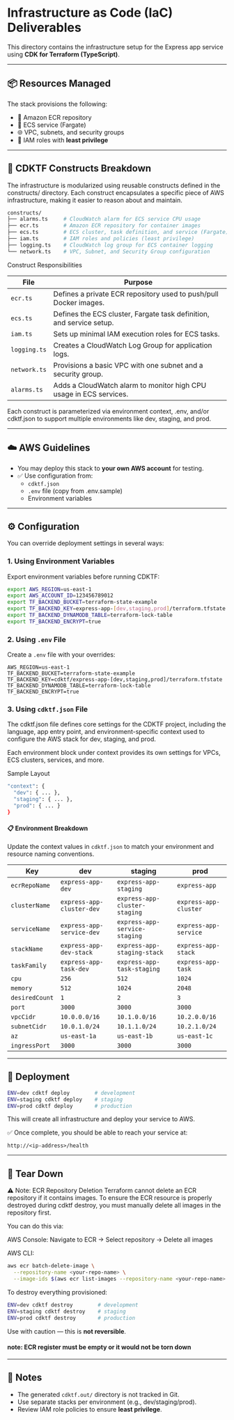 # Infrastructure as Code (IaC) Deliverables

This directory contains the infrastructure setup for the Express app service using **CDK for Terraform (TypeScript)**.

---

## 📦 Resources Managed

The stack provisions the following:

- 🐳 Amazon ECR repository
- 🚀 ECS service (Fargate)
- 🌐 VPC, subnets, and security groups
- 🔐 IAM roles with **least privilege**

---

## 🧱 CDKTF Constructs Breakdown
The infrastructure is modularized using reusable constructs defined in the constructs/ directory. Each construct encapsulates a specific piece of AWS infrastructure, making it easier to reason about and maintain.

```bash
constructs/
├── alarms.ts     # CloudWatch alarm for ECS service CPU usage
├── ecr.ts        # Amazon ECR repository for container images
├── ecs.ts        # ECS cluster, task definition, and service (Fargate)
├── iam.ts        # IAM roles and policies (least privilege)
├── logging.ts    # CloudWatch log group for ECS container logging
└── network.ts    # VPC, Subnet, and Security Group configuration
```
Construct Responsibilities

| File         | Purpose                                                              |
| ------------ | -------------------------------------------------------------------- |
| `ecr.ts`     | Defines a private ECR repository used to push/pull Docker images.    |
| `ecs.ts`     | Defines the ECS cluster, Fargate task definition, and service setup. |
| `iam.ts`     | Sets up minimal IAM execution roles for ECS tasks.                   |
| `logging.ts` | Creates a CloudWatch Log Group for application logs.                 |
| `network.ts` | Provisions a basic VPC with one subnet and a security group.         |
| `alarms.ts`  | Adds a CloudWatch alarm to monitor high CPU usage in ECS services.   |


Each construct is parameterized via environment context, .env, and/or cdktf.json to support multiple environments like dev, staging, and prod.

---

## ☁️ AWS Guidelines

- You may deploy this stack to **your own AWS account** for testing.
- ✅ Use configuration from:
  - `cdktf.json`
  - `.env` file (copy from .env.sample)
  - Environment variables

---

## ⚙️ Configuration

You can override deployment settings in several ways:

### 1. Using Environment Variables

Export environment variables before running CDKTF:

```bash
export AWS_REGION=us-east-1
export AWS_ACCOUNT_ID=123456789012
export TF_BACKEND_BUCKET=terraform-state-example
export TF_BACKEND_KEY=express-app-[dev,staging,prod]/terraform.tfstate
export TF_BACKEND_DYNAMODB_TABLE=terraform-lock-table
export TF_BACKEND_ENCRYPT=true
```

### 2. Using `.env` File

Create a `.env` file with your overrides:

```dotenv
AWS_REGION=us-east-1
TF_BACKEND_BUCKET=terraform-state-example
TF_BACKEND_KEY=cdktf/express-app-[dev,staging,prod]/terraform.tfstate
TF_BACKEND_DYNAMODB_TABLE=terraform-lock-table
TF_BACKEND_ENCRYPT=true
```

### 3. Using `cdktf.json` File

The cdktf.json file defines core settings for the CDKTF project, including the language, app entry point, and environment-specific context used to configure the AWS stack for dev, staging, and prod.

Each environment block under context provides its own settings for VPCs, ECS clusters, services, and more.

Sample Layout

```bash
"context": {
  "dev": { ... },
  "staging": { ... },
  "prod": { ... }
}
```

#### 📋 Environment Breakdown

Update the context values in `cdktf.json` to match your environment and resource naming conventions.

| Key            | dev                    | staging                    | prod               |
| -------------- | ---------------------- | -------------------------- | ------------------ |
| `ecrRepoName`  | `express-app-dev`         | `express-app-staging`         | `express-app`         |
| `clusterName`  | `express-app-cluster-dev` | `express-app-cluster-staging` | `express-app-cluster` |
| `serviceName`  | `express-app-service-dev` | `express-app-service-staging` | `express-app-service` |
| `stackName`    | `express-app-dev-stack`   | `express-app-staging-stack`   | `express-app-stack`   |
| `taskFamily`   | `express-app-task-dev`    | `express-app-task-staging`    | `express-app-task`    |
| `cpu`          | `256`                  | `512`                      | `1024`             |
| `memory`       | `512`                  | `1024`                     | `2048`             |
| `desiredCount` | `1`                    | `2`                        | `3`                |
| `port`         | `3000`                 | `3000`                     | `3000`             |
| `vpcCidr`      | `10.0.0.0/16`          | `10.1.0.0/16`              | `10.2.0.0/16`      |
| `subnetCidr`   | `10.0.1.0/24`          | `10.1.1.0/24`              | `10.2.1.0/24`      |
| `az`           | `us-east-1a`           | `us-east-1b`               | `us-east-1c`       |
| `ingressPort`  | `3000`                 | `3000`                     | `3000`             |


---

## 🚀 Deployment

```bash
ENV=dev cdktf deploy        # development
ENV=staging cdktf deploy    # staging
ENV=prod cdktf deploy       # production
```

This will create all infrastructure and deploy your service to AWS.

✅ Once complete, you should be able to reach your service at:

```
http://<ip-address>/health
```

---

## 🧨 Tear Down

⚠️ Note: ECR Repository Deletion
Terraform cannot delete an ECR repository if it contains images. To ensure the ECR resource is properly destroyed during cdktf destroy, you must manually delete all images in the repository first.

You can do this via:

AWS Console: Navigate to ECR → Select repository → Delete all images

AWS CLI:

```bash
aws ecr batch-delete-image \
  --repository-name <your-repo-name> \
  --image-ids $(aws ecr list-images --repository-name <your-repo-name> --query 'imageIds[*]' --output json)
```

To destroy everything provisioned:

```bash
ENV=dev cdktf destroy        # development
ENV=staging cdktf destroy    # staging
ENV=prod cdktf destroy       # production
```

Use with caution — this is **not reversible**.

#### note: ECR register must be empty or it would not be torn down
---

## 📝 Notes

- The generated `cdktf.out/` directory is not tracked in Git.
- Use separate stacks per environment (e.g., dev/staging/prod).
- Review IAM role policies to ensure **least privilege**.
